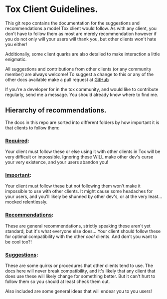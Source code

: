 # Tox Client Guidelines.
This git repo contains the documentation for the suggestions and recommendations a model Tox client would follow. As
with any client, you don't have to follow them as most are merely recommendation however if you do not only will your
users will thank you, but other clients won't hate you either!

Additionally, some client quarks are also detailed to make interaction a little enigmatic.

All suggestions and contributions from other clients (or any community member) are always welcome! To suggest a change
to this or any of the other docs available make a pull request at
[GitHub](https://github.com/irungentoo/Tox_Client_Guidelines)

If you're a developer for in the tox community, and would like to contribute regularly, send me a message. You should
already know where to find me.

## Hierarchy of recommendations.
The docs in this repo are sorted into different folders by how important it is that clients to follow them:

### [Required](Required/):
Your client must follow these or else using it with other clients in Tox will be very difficult or impossible. Ignoring
these WILL make other dev's curse your very existence, and your users abandon you!

### [Important](Important/):
Your client must follow these but not following them won't make it impossible to use with other clients. It might cause
some headaches for your users, and you'll likely be shunned by other dev's, or at the very least... mocked relentlessly.

### [Recommendations](Recomendations/):
These are general recommendations, strictly speaking these aren't yet standard, but it's what everyone else does... Your
client should follow these for optimal compatibility with the other *cool* clients. And don't you want to be cool too?!

### [Suggestions](Suggestions/):
These are some quirks or procedures that other clients tend to use. The docs here will never break compatibility, and
it's likely that any client that does use these will likely change for something better. But it can't hurt to follow
them so you should at least check them out.

Also included are some general ideas that will endear you to you users!
